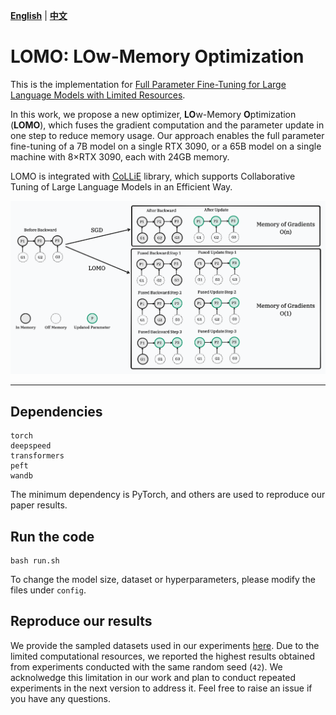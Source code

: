 [**English**](./README.md) | [**中文**](./README_ZH.md)

# LOMO: LOw-Memory Optimization

This is the implementation for [Full Parameter Fine-Tuning for Large Language Models with Limited Resources](https://arxiv.org/pdf/2306.09782.pdf).

In this work, we propose a new optimizer, **LO**w-Memory **O**ptimization (**LOMO**), which fuses the gradient computation and the parameter update in one step to reduce memory usage.
Our approach enables the full parameter fine-tuning of a 7B model on a single RTX 3090, or 
a 65B model on a single machine with 8×RTX 3090, each with 24GB memory.

LOMO is integrated with [CoLLiE](https://github.com/OpenLMLab/collie) library, which supports Collaborative Tuning of Large Language Models in an Efficient Way.

![LOMO](assets/LOMO.png)

---
## Dependencies
```shell
torch
deepspeed
transformers
peft
wandb
```
The minimum dependency is PyTorch, and others are used to reproduce our paper results. 
## Run the code
```shell
bash run.sh
```
To change the model size, dataset or hyperparameters, please modify the files under `config`.

## Reproduce our results
We provide the sampled datasets used in our experiments [here](https://drive.google.com/drive/folders/1zV7sXvU7YHKWyS3fYV0yyi7FyTjIpEuO?usp=sharing).
Due to the limited computational resources, we reported the highest results obtained from experiments conducted with the same random seed (`42`).
We acknolwedge this limitation in our work and plan to conduct repeated experiments in the next version to address it.
Feel free to raise an issue if you have any questions.